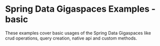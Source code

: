 Spring Data Gigaspaces Examples - basic
============================

These examples cover basic usages of the Spring Data Gigaspaces like crud operations, query creation, native api and custom methods.